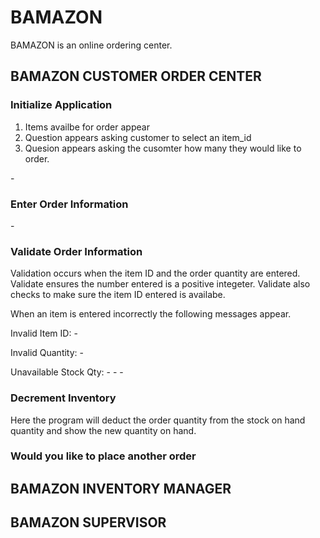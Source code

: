 # BAMAZON

BAMAZON is an online ordering center.  

## BAMAZON CUSTOMER ORDER CENTER

### Initialize Application

1) Items availbe for order appear
2) Question appears asking customer to select an item_id
3) Quesion appears asking the cusomter how many they would like to order.

-[](https://github.com/leeretk/bamazon/blob/master/assets/images/customer_1_initialize.JPG)

### Enter Order Information

-[](https://github.com/leeretk/bamazon/blob/master/assets/images/customer_2_enter_order.JPG)

### Validate Order Information

Validation occurs when the item ID and the order quantity are entered.  Validate ensures the number entered is a positive integeter.
Validate also checks to make sure the item ID entered is availabe.

When an item is entered incorrectly the following messages appear.

Invalid Item ID:
-[](https://github.com/leeretk/bamazon/blob/master/assets/images/customer_3_itemid_validation.JPG)

Invalid Quantity:
-[](https://github.com/leeretk/bamazon/blob/master/assets/images/customer_4_quantity_validation.JPG)

Unavailable Stock Qty:
-[](https://github.com/leeretk/bamazon/blob/master/assets/images/customer_5_invalid_itemid_msg.JPG)
-[](https://github.com/leeretk/bamazon/blob/master/assets/images/customer_6_stock_out_msg.JPG)
-[](https://github.com/leeretk/bamazon/blob/master/assets/images/customer_7_new_soh_qty.JPG)

### Decrement Inventory

Here the program will deduct the order quantity from the stock on hand quantity and show the new quantity on hand.

### Would you like to place another order

## BAMAZON INVENTORY MANAGER

## BAMAZON SUPERVISOR

